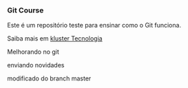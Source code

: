 ### Git Course

Este é um repositório teste para ensinar como o Git funciona.

Saiba mais em [kluster Tecnologia](http://www.kluster.com.br)


Melhorando no git

enviando novidades 

modificado do branch master
